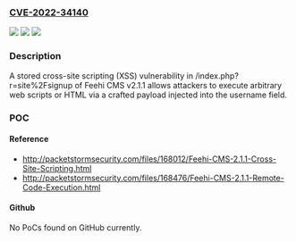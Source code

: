 ### [CVE-2022-34140](https://cve.mitre.org/cgi-bin/cvename.cgi?name=CVE-2022-34140)
![](https://img.shields.io/static/v1?label=Product&message=n%2Fa&color=blue)
![](https://img.shields.io/static/v1?label=Version&message=n%2Fa&color=blue)
![](https://img.shields.io/static/v1?label=Vulnerability&message=n%2Fa&color=brighgreen)

### Description

A stored cross-site scripting (XSS) vulnerability in /index.php?r=site%2Fsignup of Feehi CMS v2.1.1 allows attackers to execute arbitrary web scripts or HTML via a crafted payload injected into the username field.

### POC

#### Reference
- http://packetstormsecurity.com/files/168012/Feehi-CMS-2.1.1-Cross-Site-Scripting.html
- http://packetstormsecurity.com/files/168476/Feehi-CMS-2.1.1-Remote-Code-Execution.html

#### Github
No PoCs found on GitHub currently.

